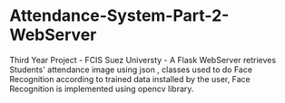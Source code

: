 # Attendance-System-Part-2-WebServer #
Third Year Project - FCIS Suez Universty -
A Flask WebServer retrieves Students' attendance image using json , classes used to do Face Recognition according to trained data installed by the user, 
Face Recognition is implemented using opencv library.   

